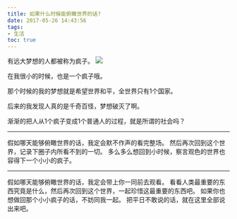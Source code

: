 ```yaml
---
title: 如果什么时候能俯瞰世界的话?
date: 2017-05-26 14:43:56
tags:
- 生活
toc: true
---
```

有远大梦想的人都被称为疯子。
![](https://timgsa.baidu.com/timg?image&quality=80&size=b9999_10000&sec=1495793287430&di=0840d091e712f3601dbd87cd76551419&imgtype=0&src=http%3A%2F%2Fimg3.duitang.com%2Fuploads%2Fitem%2F201509%2F19%2F20150919201116_XM2km.jpeg)
<!--more-->
在我很小的时候，也是一个疯子哦。

那个时候的我的梦想就是希望世界和平，全世界只有1个国家。

后来的我发现人真的是千奇百怪，梦想破灭了啊。

渐渐的把人从1个疯子变成1个普通人的过程，就是所谓的社会吗？
<hr>
假如哪天能够俯瞰世界的话，我定会默不作声的看完整场。
然后再次回到这个世界，记录下圈子内所看不到的一切。
多么多么想回到小时候，察言观色的世界也容得下一个小小的疯子。
<hr>
假如哪天能够俯瞰世界的话，我定会带上你一同前去观看。
看看人类最重要的东西究竟是什么，然后再次回到这个世界，一起珍惜这最重要的东西吧。
如果你也想做回那个小小疯子的话，不妨同我一起。
把平日不敢说的话，就在这里全部说出来吧。